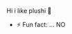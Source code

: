 Hi i like plushi
🤨

- ⚡ Fun fact: ... NO

<!---
rogeliocarty/rogeliocarty is a ✨ special ✨ repository because its `README.md` (this file) appears on your GitHub profile.
You can click the Preview link to take a look at your changes.
--->

